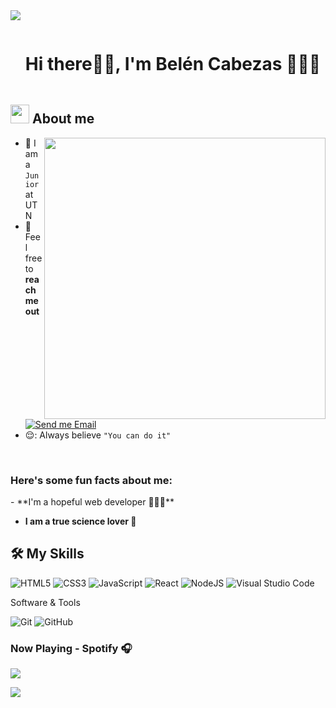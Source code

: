 <!--divider-->

<img src="https://user-images.githubusercontent.com/73097560/115834477-dbab4500-a447-11eb-908a-139a6edaec5c.gif">


<div id="user-content-toc">
  <ul align="left">
    <summary><h1 style="display: inline-block">Hi there👋🏾, I'm Belén Cabezas 👩🏾‍💻</h1></summary>
  </ul>
</div>

<!--About Me-->
## <picture><img src = "https://github.com/7oSkaaa/7oSkaaa/blob/main/Images/about_me.gif?raw=true" width = 30px></picture> About me
<img align="right" src="https://i.giphy.com/2IudUHdI075HL02Pkk.webp" width = 450px></picture>


- :school: I am a `Junior` at UTN
- :email: Feel free to **reach me out** [![Send me Email](https://img.shields.io/static/v1?label=email&amp;message=BelenCabezas&amp;color=EA4335&amp;style=flat-square)](mailto:0cabezasbelen0@gmail,com)
- 😌: Always believe `"You can do it"`

<br>
<h3> Here's some fun facts about me: </h3>
-  **I'm a hopeful web developer 👩🏻‍💻**

-  **I am a true science lover 🔬**



## 🛠️ My Skills 
![HTML5](https://img.shields.io/badge/HTML-E34F26?style=flat-square&logo=HTML5&logoColor=white)
![CSS3](https://img.shields.io/badge/CSS-1572B6?style=flat-square&logo=CSS3&logoColor=white)
![JavaScript](https://img.shields.io/badge/javascript-%23323330.svg?style=for-the-badge&logo=javascript&logoColor=%23F7DF1E)
![React](https://img.shields.io/badge/react-%2320232a.svg?style=for-the-badge&logo=react&logoColor=%2361DAFB)
![NodeJS](https://img.shields.io/badge/node.js-6DA55F?style=for-the-badge&logo=node.js&logoColor=white)
![Visual Studio Code](https://img.shields.io/badge/Visual%20Studio%20Code-0078d7.svg?style=for-the-badge&logo=visual-studio-code&logoColor=white)


Software & Tools

![Git](https://img.shields.io/badge/Git-F05032?style=flat-square&logo=Git&logoColor=white)
![GitHub](https://img.shields.io/badge/GitHub-181717?style=flat-square&logo=GitHub&logoColor=white)

 ### Now Playing - Spotify 🎧
<p>
 <a href="https://spotify-github-profile.vercel.app/api/view.svg?uid=usteh&redirect=true">
   <img src="https://spotify-github-profile.vercel.app/api/view.svg?uid=usteh&cover_image=true&theme=novatorem&show_offline=true&background_color=fffafa&interchange=false&bar_color=14e4ff&bar_color_cover=false"/>
 </a>
 </p>

<img src="https://user-images.githubusercontent.com/73097560/115834477-dbab4500-a447-11eb-908a-139a6edaec5c.gif">

